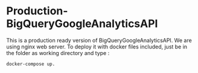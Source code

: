 # Production-BigQueryGoogleAnalyticsAPI

This is a production ready version of BigQueryGoogleAnalyticsAPI. We are using nginx web server. To deploy it with docker files included, just be in the folder as working directory and type : 

``docker-compose up. ``
